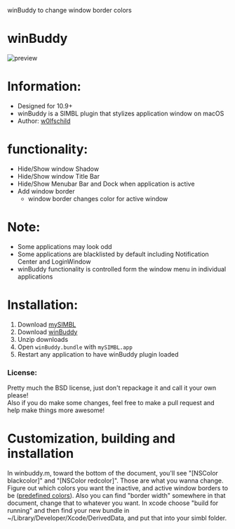 winBuddy to change window border colors

# winBuddy

![preview](preview.png) 

# Information:

- Designed for 10.9+   
- winBuddy is a SIMBL plugin that stylizes application window on macOS 
- Author: [w0lfschild](https://github.com/w0lfschild)

# functionality:

- Hide/Show window Shadow
- Hide/Show window Title Bar
- Hide/Show Menubar Bar and Dock when application is active
- Add window border
    - window border changes color for active window

# Note:

- Some applications may look odd
- Some applications are blacklisted by default including Notification Center and LoginWindow
- winBuddy functionality is controlled form the window menu in individual applications

# Installation:

1. Download [mySIMBL](https://github.com/w0lfschild/app_updates/raw/master/mySIMBL/mySIMBL_master.zip)
2. Download [winBuddy](https://github.com/w0lfschild/winBuddy/raw/master/build/winBuddy.bundle.zip)
3. Unzip downloads
4. Open `winBuddy.bundle` with `mySIMBL.app`
5. Restart any application to have winBuddy plugin loaded

### License:
Pretty much the BSD license, just don't repackage it and call it your own please!    
Also if you do make some changes, feel free to make a pull request and help make things more awesome!

# Customization, building and installation
In winbuddy.m, toward the bottom of the document, you'll see "[NSColor blackcolor]" and "[NSColor redcolor]".
Those are what you wanna change. Figure out which colors you want the inactive, and active window borders to be ([predefined colors](https://developer.apple.com/documentation/appkit/nscolor/1527194-blackcolor?language=objc)).
Also you can find "border width" somewhere in that document, change that to whatever you want. In xcode choose "build for running" and then find your new bundle in ~/Library/Developer/Xcode/DerivedData, and put that into your simbl folder.
